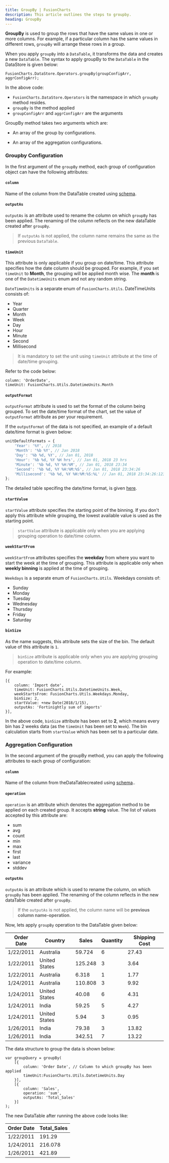```yaml
---
title: GroupBy | FusionCharts
description: This article outlines the steps to groupby.
heading: GroupBy
---
```


**GroupBy** is used to group the rows that have the same values in one or more columns. For example, if a particular column has the same values in different rows, `groupBy` will arrange these rows in a group.

When you apply `groupBy` into a `DataTable`, it transforms the data and creates a new `DataTable`. The syntax to apply groupBy to the `DataTable` in the DataStore is given below:

```
FusionCharts.DataStore.Operators.groupBy(groupConfigArr, aggrConfigArr);
```

In the above code:

* `FusionCharts.DataStore.Operators` is the namespace in which `groupBy` method resides.
* `groupBy` is the method applied
* `groupConfigArr` and `aggrConfigArr` are the arguments

GroupBy method takes two arguments which are:

* An array of the group by configurations.

* An array of the aggregation configurations.

### Groupby Configuration

In the first argument of the `groupBy` method, each group of configuration object can have the following attributes:

#### `column`

Name of the column from the DataTable created using [schema](/fusiontime/fusiontime-data-engine/overview).

#### `outputAs`

`outputAs` is an attribute used to rename the column on which `groupBy` has been applied. The renaming of the column reflects on the new dataTable created after `groupBy`.

> If `outputAs` is not applied, the column name remains the same as the previous `DataTable`.

#### `timeUnit`

This attribute is only applicable if you group on date/time. This attribute specifies how the date column should be grouped. For example, if you set `timeUnit` to **Month**, the grouping will be applied month wise. The **month** is one of the `DatetimeUnits` enum and not any random string.

`DateTimeUnits` is a separate enum of `FusionCharts.Utils`. DateTimeUnits consists of:

* Year
* Quarter
* Month
* Week
* Day
* Hour
* Minute
* Second
* Millisecond

> It is mandatory to set the unit using `timeUnit` attribute at the time of date/time grouping.

Refer to the code below:

```
column: 'OrderDate',
timeUnit: FusionCharts.Utils.DatetimeUnits.Month
```

#### `outputFormat`

`outputFormat` attribute is used to set the format of the column being grouped. To set the date/time format of the chart, set the value of `outputFormat` attribute as per your requirement.

If the `outputFormat` of the data is not specified, an example of a default date/time format is given below:

```javascript
unitDefaultFormats = {
	'Year': '%Y', // 2018
	'Month': '%b %Y', // Jan 2018
	'Day': '%b %d, %Y', // Jan 01, 2018
	'Hour': '%b %d, %Y %H hrs', // Jan 01, 2018 23 hrs
	'Minute': '%b %d, %Y %H:%M', // Jan 01, 2018 23:34
	'Second': '%b %d, %Y %H:%M:%S', // Jan 01, 2018 23:34:26
	'Millisecond': '%b %d, %Y %H:%M:%S:%L' // Jan 01, 2018 23:34:26:123
};
```

The detailed table specifing the date/time format, is given [here](/fusiontime/fusiontime-attributes#datetime-format-7).

#### `startValue`

`startValue` attribute specifies the starting point of the binning. If you don't apply this attribute while grouping, the lowest available value is used as the starting point.

> `startValue` attribute is applicable only when you are applying grouping operation to date/time column.

#### `weekStartFrom`

`weekStartFrom` attributes specifies the **weekday** from where you want to start the week at the time of grouping. This attribute is applicable only when **weekly binning** is applied at the time of grouping.

`Weekdays` is a separate enum of `FusionCharts.Utils`. Weekdays consists of:

* Sunday
* Monday
* Tuesday
* Wednesday
* Thursday
* Friday
* Saturday

#### `binSize`

As the name suggests, this attribute sets the size of the bin. The default value of this attribute is `1`.

> `binSize` attribute is applicable only when you are applying grouping operation to date/time column.

For example:

```
[{
	column: 'Import date',
	timeUnit: FusionCharts.Utils.DatetimeUnits.Week,
	weekStartsFrom: FusionCharts.Utils.Weekdays.Monday,
	binSize: 2,
	startValue: +new Date(2018/1/15),
	outputAs: 'Fortinightly sum of imports'
}],
```

In the above code, `binSize` attribute has been set to **2**, which means every bin has 2 weeks data (as the `timeUnit` has been set to `Week`). The bin calculation starts from `startValue` which has been set to a particular date.

### Aggregation Configuration

In the second argument of the groupBy method, you can apply the following attributes to each group of configuration:

#### `column`

Name of the column from theDataTablecreated using [schema](/fusiontime/fusiontime-data-engine/overview)..

#### `operation`

`operation` is an attribute which denotes the aggregation method to be applied on each created group. It accepts **string** value. The list of values accepted by this attribute are:

* sum
* avg
* count
* min
* max
* first
* last
* variance
* stddev

#### `outputAs`

`outputAs` is an attribute which is used to rename the column, on which `groupBy` has been applied. The renaming of the column reflects in the new dataTable created after `groupBy`.

> If the `outputAs` is not applied, the column name will be **previous column name-operation**.

Now, lets apply `groupBy` operation to the DataTable given below:

Order Date | Country | Sales | Quantity | Shipping Cost
---|---|---|---|--- 
1/22/2011 | Australia | 59.724 | 6 | 27.43
1/22/2011 | United States | 125.248 | 3 | 3.64 
1/22/2011 | Australia | 6.318 | 1 | 1.77
1/24/2011 | Australia | 110.808 | 3 | 9.92 
1/24/2011 | United States | 40.08 | 6 | 4.31 
1/24/2011 | India | 59.25 | 5 | 4.27 
1/24/2011 | United States | 5.94 | 3 | 0.95 
1/26/2011 | India | 79.38 | 3 | 13.82 
1/26/2011 | India | 342.51 | 7 | 13.22

The data structure to group the data is shown below:

```
var groupQuery = groupBy(
	[{
		column: 'Order Date', // Column to which groupBy has been applied
		timeUnit:FusionCharts.Utils.DatetimeUnits.Day
	}],
	[{
		column: 'Sales',
		operation: 'sum',
		outputAs: 'Total_Sales'
	}]
);
```

The new DataTable after running the above code looks like:

Order Date | Total_Sales
---|---
1/22/2011 | 191.29
1/24/2011 | 216.078
1/26/2011 | 421.89

